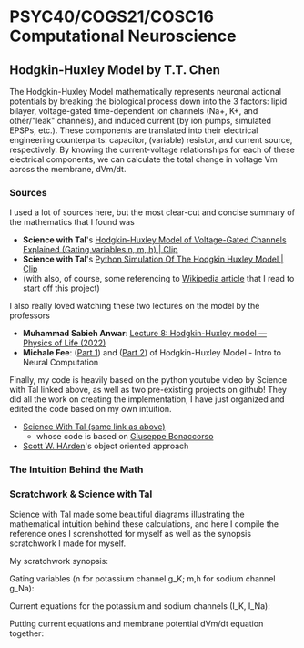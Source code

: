 # PSYC40/COGS21/COSC16 Computational Neuroscience
## Hodgkin-Huxley Model by T.T. Chen

The Hodgkin-Huxley Model mathematically represents neuronal actional potentials by breaking the biological process down into the 3 factors: lipid bilayer, voltage-gated time-dependent ion channels (Na+, K+, and other/"leak" channels), and induced current (by ion pumps, simulated EPSPs, etc.). These components are translated into their electrical engineering counterparts: capacitor, (variable) resistor, and current source, respectively. By knowing the current-voltage relationships for each of these electrical components, we can calculate the total change in voltage Vm across the membrane, dVm/dt. 

### Sources
I used a lot of sources here, but the most clear-cut and concise summary of the mathematics that I found was 
* **Science with Tal**'s [Hodgkin-Huxley Model of Voltage-Gated Channels Explained (Gating variables n, m, h) | Clip](https://www.youtube.com/watch?v=no_1cElnSIQ&list=PL39woqP4vGd9kP2MvRUvl81FKt6DKyshr&index=11&ab_channel=ScienceWithTal)
* **Science with Tal**'s [Python Simulation Of The Hodgkin Huxley Model | Clip](https://www.youtube.com/watch?v=qzhctJxdYyI&list=PL39woqP4vGd9kP2MvRUvl81FKt6DKyshr&index=11&ab_channel=ScienceWithTal)
* (with also, of course, some referencing to [Wikipedia article](https://en.wikipedia.org/wiki/Hodgkin%E2%80%93Huxley_model) that I read to start off this project)


I also really loved watching these two lectures on the model by the professors
* **Muhammad Sabieh Anwar**: [Lecture 8: Hodgkin-Huxley model — Physics of Life (2022)](https://www.youtube.com/watch?v=WbPotJwEgBM&ab_channel=khwarizmisciencesoc)
* **Michale Fee**: ([Part 1](https://www.youtube.com/watch?v=88tKZLGOr3M&ab_channel=MITOpenCourseWare)) and ([Part 2](https://www.youtube.com/watch?v=K1pxJVdqlxw&ab_channel=MITOpenCourseWare)) of Hodgkin-Huxley Model - Intro to Neural Computation

Finally, my code is heavily based on the python youtube video by Science with Tal linked above, as well as two pre-existing projects on github! They did all the work on creating the implementation, I have just organized and edited the code based on my own intuition.
*  [Science With Tal (same link as above)](https://www.youtube.com/watch?v=qzhctJxdYyI&list=PL39woqP4vGd9kP2MvRUvl81FKt6DKyshr&index=11&ab_channel=ScienceWithTal)
    * whose code is based on [Giuseppe Bonaccorso](https://gist.github.com/giuseppebonaccorso/60ce3eb3a829b94abf64ab2b7a56aaef)
* [Scott W. HArden](https://github.com/swharden/pyHH)'s object oriented approach

### The Intuition Behind the Math

### Scratchwork & Science with Tal
Science with Tal made some beautiful diagrams illustrating the mathematical intuition behind these calculations, and here I compile the reference ones I screnshotted for myself as well as the synopsis scratchwork I made for myself.

My scratchwork synopsis:

Gating variables (n for potassium channel g_K; m,h for sodium channel g_Na):

Current equations for the potassium and sodium channels (I_K, I_Na):

Putting current equations and membrane potential dVm/dt equation together:


